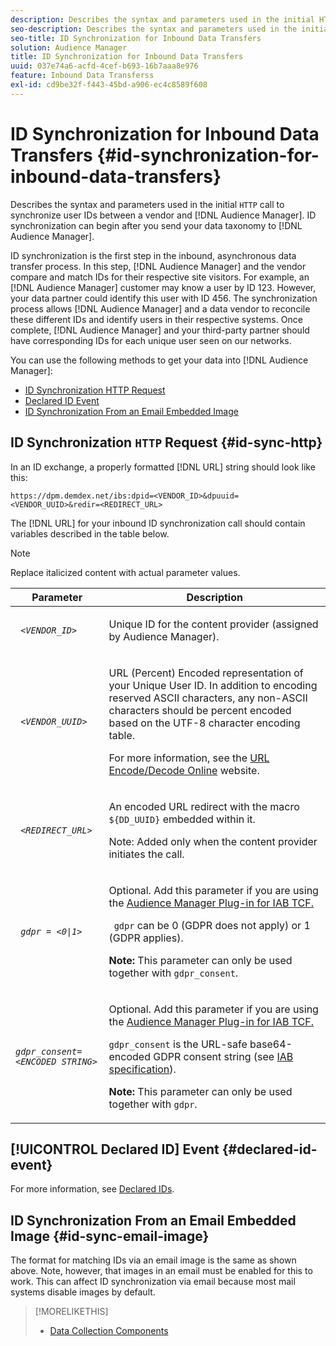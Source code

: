 ```yaml
---
description: Describes the syntax and parameters used in the initial HTTP call to synchronize user IDs between a vendor and Audience Manager. ID synchronization can begin after you send your data taxonomy to Audience Manager.
seo-description: Describes the syntax and parameters used in the initial HTTP call to synchronize user IDs between a vendor and Audience Manager. ID synchronization can begin after you send your data taxonomy to Audience Manager.
seo-title: ID Synchronization for Inbound Data Transfers
solution: Audience Manager
title: ID Synchronization for Inbound Data Transfers
uuid: 037e74a6-acfd-4cef-b693-16b7aaa8e976
feature: Inbound Data Transferss
exl-id: cd9be32f-f443-45bd-a906-ec4c8589f608
---
```

# ID Synchronization for Inbound Data Transfers {#id-synchronization-for-inbound-data-transfers}

Describes the syntax and parameters used in the initial `HTTP` call to synchronize user IDs between a vendor and [!DNL Audience Manager]. ID synchronization can begin after you send your data taxonomy to [!DNL Audience Manager].

ID synchronization is the first step in the inbound, asynchronous data transfer process. In this step, [!DNL Audience Manager] and the vendor compare and match IDs for their respective site visitors. For example, an [!DNL Audience Manager] customer may know a user by ID 123. However, your data partner could identify this user with ID 456. The synchronization process allows [!DNL Audience Manager] and a data vendor to reconcile these different IDs and identify users in their respective systems. Once complete, [!DNL Audience Manager] and your third-party partner should have corresponding IDs for each unique user seen on our networks.

You can use the following methods to get your data into [!DNL Audience Manager]:

* [ID Synchronization HTTP Request](../../../integration/sending-audience-data/batch-data-transfer-explained/id-sync-http.md#id-sync-http)
* [Declared ID Event](../../../integration/sending-audience-data/batch-data-transfer-explained/id-sync-http.md#declared-id-event)
* [ID Synchronization From an Email Embedded Image](../../../integration/sending-audience-data/batch-data-transfer-explained/id-sync-http.md#id-sync-email-image)

## ID Synchronization `HTTP` Request {#id-sync-http}

In an ID exchange, a properly formatted [!DNL URL] string should look like this:

```
https://dpm.demdex.net/ibs:dpid=<VENDOR_ID>&dpuuid=<VENDOR_UUID>&redir=<REDIRECT_URL>
```

The [!DNL URL] for your inbound ID synchronization call should contain variables described in the table below.

>[!NOTE]
>
>Replace italicized content with actual parameter values.

<table id="table_EB9F4246E2A34ABB8ED06EA458EB186F"> 
 <thead> 
  <tr> 
   <th colname="col1" class="entry"> Parameter </th> 
   <th colname="col2" class="entry"> Description </th> 
  </tr> 
 </thead>
 <tbody> 
  <tr> 
   <td colname="col1"> <code> <i>&lt;VENDOR_ID&gt;</i> </code> </td> 
   <td colname="col2"> <p>Unique ID for the content provider (assigned by <span class="keyword"> Audience Manager</span>). </p> </td> 
  </tr> 
  <tr> 
   <td colname="col1"> <code> <i>&lt;VENDOR_UUID&gt;</i> </code> </td> 
   <td colname="col2"> <p>URL (Percent) Encoded representation of your Unique User ID. In addition to encoding reserved ASCII characters, any non-ASCII characters should be percent encoded based on the UTF-8 character encoding table. </p> <p>For more information, see the <a href="https://www.url-encode-decode.com" format="http" scope="external"> URL Encode/Decode Online</a> website. </p> </td> 
  </tr> 
  <tr> 
   <td colname="col1"> <code> <i>&lt;REDIRECT_URL&gt;</i> </code> </td> 
   <td colname="col2"> <p>An encoded URL redirect with the macro <code> ${DD_UUID}</code> embedded within it. </p> <p>Note:  Added only when the content provider initiates the call. </p> </td> 
  </tr> 
  <tr> 
   <td colname="col1"> <code> <i>gdpr = &lt;0|1&gt;</i> </code> </td> 
   <td colname="col2"> <p>Optional. Add this parameter if you are using the <a href="../../../overview/data-security-and-privacy/aam-iab-plugin.md">Audience Manager Plug-in for IAB TCF.</a></p> <p><code> gdpr</code> can be 0 (GDPR does not apply) or 1 (GDPR applies). </p> <p> <b>Note:</b> This parameter can only be used together with <code>gdpr_consent</code>.</p></td> 
  </tr> 
  <tr> 
   <td colname="col1"> <code><i>gdpr_consent=&lt;ENCODED STRING&gt;</i> </code> </td> 
   <td colname="col2"> <p>Optional. Add this parameter if you are using the <a href="../../../overview/data-security-and-privacy/aam-iab-plugin.md">Audience Manager Plug-in for IAB TCF.</a></p> <p><code>gdpr_consent</code> is the URL-safe base64-encoded GDPR consent string (see <a href="https://github.com/InteractiveAdvertisingBureau/GDPR-Transparency-and-Consent-Framework/blob/master/URL-based%20Consent%20Passing_%20Framework%20Guidance.md#specifications" format="http" scope="external"> IAB specification</a>). </p> <p> <b>Note:</b> This parameter can only be used together with <code>gdpr</code>.</p> </td> 
  </tr> 
 </tbody> 
</table>

## [!UICONTROL Declared ID] Event {#declared-id-event}

For more information, see [Declared IDs](../../../features/declared-ids.md).

## ID Synchronization From an Email Embedded Image {#id-sync-email-image}

The format for matching IDs via an email image is the same as shown above. Note, however, that images in an email must be enabled for this to work. This can affect ID synchronization via email because most mail systems disable images by default.

>[!MORELIKETHIS]
>
>* [Data Collection Components](../../../reference/system-components/components-data-collection.md)
